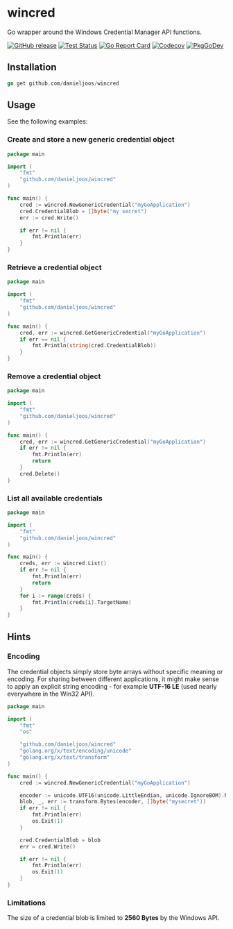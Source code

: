 wincred
=======

Go wrapper around the Windows Credential Manager API functions.

[![GitHub release](https://img.shields.io/github/release/danieljoos/wincred.svg?style=flat-square)](https://github.com/danieljoos/wincred/releases/latest)
[![Test Status](https://img.shields.io/github/actions/workflow/status/danieljoos/wincred/test.yml?label=test&logo=github&style=flat-square)](https://github.com/danieljoos/wincred/actions?query=workflow%3Atest)
[![Go Report Card](https://goreportcard.com/badge/github.com/danieljoos/wincred)](https://goreportcard.com/report/github.com/danieljoos/wincred)
[![Codecov](https://img.shields.io/codecov/c/github/danieljoos/wincred?logo=codecov&style=flat-square)](https://codecov.io/gh/danieljoos/wincred)
[![PkgGoDev](https://img.shields.io/badge/go.dev-docs-007d9c?logo=go&logoColor=white&style=flat-square)](https://pkg.go.dev/github.com/danieljoos/wincred)

Installation
------------

```Go
go get github.com/danieljoos/wincred
```


Usage
-----

See the following examples:

### Create and store a new generic credential object
```Go
package main

import (
    "fmt"
    "github.com/danieljoos/wincred"
)

func main() {
    cred := wincred.NewGenericCredential("myGoApplication")
    cred.CredentialBlob = []byte("my secret")
    err := cred.Write()

    if err != nil {
        fmt.Println(err)
    }
}
```

### Retrieve a credential object
```Go
package main

import (
    "fmt"
    "github.com/danieljoos/wincred"
)

func main() {
    cred, err := wincred.GetGenericCredential("myGoApplication")
    if err == nil {
        fmt.Println(string(cred.CredentialBlob))
    }
}
```

### Remove a credential object
```Go
package main

import (
    "fmt"
    "github.com/danieljoos/wincred"
)

func main() {
    cred, err := wincred.GetGenericCredential("myGoApplication")
    if err != nil {
        fmt.Println(err)
        return
    }
    cred.Delete()
}
```

### List all available credentials
```Go
package main

import (
    "fmt"
    "github.com/danieljoos/wincred"
)

func main() {
    creds, err := wincred.List()
    if err != nil {
        fmt.Println(err)
        return
    }
    for i := range(creds) {
        fmt.Println(creds[i].TargetName)
    }
}
```

Hints
-----

### Encoding

The credential objects simply store byte arrays without specific meaning or encoding.
For sharing between different applications, it might make sense to apply an explicit string encoding - for example **UTF-16 LE** (used nearly everywhere in the Win32 API).

```Go
package main

import (
	"fmt"
	"os"

	"github.com/danieljoos/wincred"
	"golang.org/x/text/encoding/unicode"
	"golang.org/x/text/transform"
)

func main() {
	cred := wincred.NewGenericCredential("myGoApplication")

	encoder := unicode.UTF16(unicode.LittleEndian, unicode.IgnoreBOM).NewEncoder()
	blob, _, err := transform.Bytes(encoder, []byte("mysecret"))
	if err != nil {
		fmt.Println(err)
		os.Exit(1)
	}

	cred.CredentialBlob = blob
	err = cred.Write()

	if err != nil {
		fmt.Println(err)
		os.Exit(1)
	}
}

```

### Limitations

The size of a credential blob is limited to **2560 Bytes** by the Windows API.

